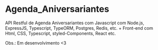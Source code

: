 # Agenda_Aniversariantes
API Restful de Agenda Aniversariantes com Javascript com Node.js, ExpressJS, Typescript, TypeORM, Postgres, Redis, etc. 
+ 
Front-end com Html, CSS, Typescript, styled-Components, React etc. 





Obs.: Em desenvolvimento <3
